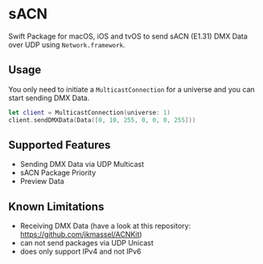 # sACN

Swift Package for macOS, iOS and tvOS to send sACN (E1.31) DMX Data over UDP using `Network.framework`.

## Usage
You only need to initiate a `MulticastConnection` for a universe and you can start sending DMX Data.

```swift
let client = MulticastConnection(universe: 1)
client.sendDMXData(Data([0, 10, 255, 0, 0, 0, 255]))
```

## Supported Features
- Sending DMX Data via UDP Multicast
- sACN Package Priority
- Preview Data

## Known Limitations
- Receiving DMX Data (have a look at this repository: https://github.com/jkmassel/ACNKit)
- can not send packages via UDP Unicast
- does only support IPv4 and not IPv6
